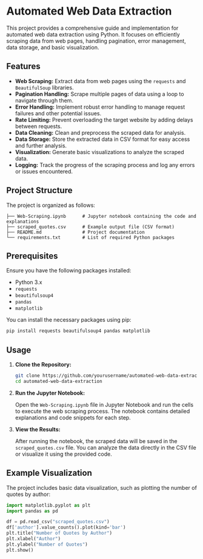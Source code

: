 # Automated Web Data Extraction

This project provides a comprehensive guide and implementation for automated web data extraction using Python. It focuses on efficiently scraping data from web pages, handling pagination, error management, data storage, and basic visualization.

## Features

- **Web Scraping:** Extract data from web pages using the `requests` and `BeautifulSoup` libraries.
- **Pagination Handling:** Scrape multiple pages of data using a loop to navigate through them.
- **Error Handling:** Implement robust error handling to manage request failures and other potential issues.
- **Rate Limiting:** Prevent overloading the target website by adding delays between requests.
- **Data Cleaning:** Clean and preprocess the scraped data for analysis.
- **Data Storage:** Store the extracted data in CSV format for easy access and further analysis.
- **Visualization:** Generate basic visualizations to analyze the scraped data.
- **Logging:** Track the progress of the scraping process and log any errors or issues encountered.

## Project Structure

The project is organized as follows:

```
├── Web-Scraping.ipynb      # Jupyter notebook containing the code and explanations
├── scraped_quotes.csv      # Example output file (CSV format)
├── README.md               # Project documentation
└── requirements.txt        # List of required Python packages
```

## Prerequisites

Ensure you have the following packages installed:

- Python 3.x
- `requests`
- `beautifulsoup4`
- `pandas`
- `matplotlib`

You can install the necessary packages using pip:

```bash
pip install requests beautifulsoup4 pandas matplotlib
```

## Usage

1. **Clone the Repository:**

   ```bash
   git clone https://github.com/yourusername/automated-web-data-extraction.git
   cd automated-web-data-extraction
   ```

2. **Run the Jupyter Notebook:**

   Open the `Web-Scraping.ipynb` file in Jupyter Notebook and run the cells to execute the web scraping process. The notebook contains detailed explanations and code snippets for each step.

3. **View the Results:**

   After running the notebook, the scraped data will be saved in the `scraped_quotes.csv` file. You can analyze the data directly in the CSV file or visualize it using the provided code.

## Example Visualization

The project includes basic data visualization, such as plotting the number of quotes by author:

```python
import matplotlib.pyplot as plt
import pandas as pd

df = pd.read_csv("scraped_quotes.csv")
df['author'].value_counts().plot(kind='bar')
plt.title("Number of Quotes by Author")
plt.xlabel("Author")
plt.ylabel("Number of Quotes")
plt.show()
```
